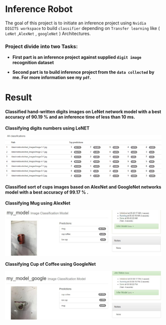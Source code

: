 # Inference Robot

The goal of this project is  to initiate an inference project using `Nvidia DIGITS workspace` to build `classifier` depending on `Transfer learning` like ( `LeNet`  ,`AlexNet` , `googleNet` ) Architectures. 

### Project divide into two Tasks:

* **First part is an inference project against supplied `digit image` recognition dataset**

* **Second part is to build inference project from the `data collected` by me. For more information see my `pdf`.**



# Result
#### Classified hand-written digits images on LeNet network model with a best accuracy of 90.19 % and an inference time of less than 10 ms.

**Classifying digits numbers using LeNET** 

![Digit number](/images/Digit_numbers.png)



#### Classified sort of cups images based on AlexNet and GoogleNet networks model with a best accuracy of 99.17 % .


**Classifying Mug using AlexNet** 

![AlexNet_mug](/images/AlexNet_mug.jpg)



**Classifying Cup of Coffee using GoogleNet** 

![GoogleNet_cup.jpg](/images/GoogleNet_cup.jpg)


